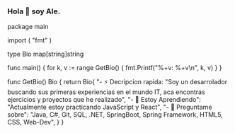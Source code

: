 ### Hola 👋 soy Ale.

package main

import (
	"fmt"
)

type Bio map[string]string

func main() {
	for k, v := range GetBio() {
		fmt.Printf("%+v: %+v\n", k, v)
	}
}

func GetBio() Bio {
	return Bio{
		"- ⚡ Decripcion rapida:              "Soy un desarrolador buscando sus primeras experiencias en el mundo IT, aca encontras ejercicios y proyectos que he realizado",
		"- 🌱 Estoy Aprendiendo":            "Actualmente estoy practicando JavaScript y React",
		"- 💬 Preguntame sobre":             "Java, C#, Git, SQL, .NET, SpringBoot, Spring Framework, HTML5, CSS, Web-Dev",
	}
}

<!--
**alemago14/alemago14** is a ✨ _special_ ✨ repository because its `README.md` (this file) appears on your GitHub profile.

Here are some ideas to get you started:

- 🔭 I’m currently working on ...
- 🌱 I’m currently learning ...
- 👯 I’m looking to collaborate on ...
- 🤔 I’m looking for help with ...
- 💬 Ask me about ...
- 📫 How to reach me: ...
- 😄 Pronouns: ...
- ⚡ Fun fact: ...
-->
